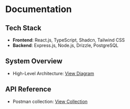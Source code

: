 # Documentation

## Tech Stack

- **Frontend**: React.js, TypeScript, Shadcn, Tailwind CSS
- **Backend**: Express.js, Node.js, Drizzle, PostgreSQL

## System Overview

- High-Level Architecture: [View Diagram](#)

## API Reference

- Postman collection: [View Collection](#)
